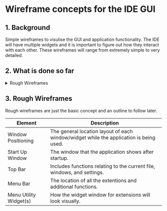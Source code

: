 # Wireframe concepts for the IDE GUI
## 1. Background

Simple wireframes to visulise the GUI and application functionality. The IDE will have multiple widgets and it is important to figure out how they interact with each other. These wireframes will range from extremely simple to very detailed.

## 2. What is done so far

<details>
  
<summary>Rough Wireframes</summary>
  
### Elements:
  
- [x] Window Positioning
- [ ] Start Up Window
- [x] Top Bar
- [x] Menu Bar
- [x] Menu Utility Widget(s)
- [ ] Text Editor Window System
- [ ] Console & Functions

</details>

## 3. Rough Wireframes

Rough wireframes are just the basic concept and an outline to follow later.

| Element | Description |
| --- | --- |
| Window Positioning | The general location layout of each window/widget while the application is being used. |
| Start Up Window | The window that the application shows after startup. |
| Top Bar | Includes functions relating to the current file, windows, and settings. |
| Menu Bar | The location of all the extentions and additional functions. |
| Menu Utility Widget(s) | How the widget window for extensions will look visually. |
